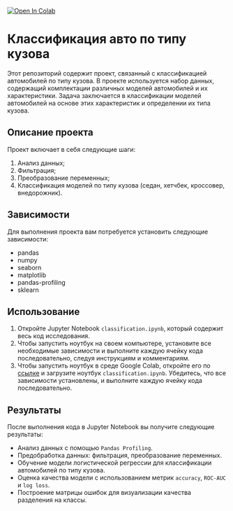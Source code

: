 [![Open In Colab](https://colab.research.google.com/assets/colab-badge.svg)](https://colab.research.google.com/github/reekuu/ds_car_classification/blob/main/classification_notebook.ipynb)
# Классификация авто по типу кузова

Этот репозиторий содержит проект, связанный с классификацией автомобилей по типу кузова. В проекте используется набор данных, содержащий комплектации различных моделей автомобилей и их характеристики. Задача заключается в классификации моделей автомобилей на основе этих характеристик и определении их типа кузова.

## Описание проекта

Проект включает в себя следующие шаги:

1. Анализ данных;
2. Фильтрация;
3. Преобразование переменных;
4. Классификация моделей по типу кузова (седан, хетчбек, кроссовер, внедорожник).

## Зависимости

Для выполнения проекта вам потребуется установить следующие зависимости:

- pandas
- numpy
- seaborn
- matplotlib
- pandas-profiling
- sklearn

## Использование

1. Откройте Jupyter Notebook `classification.ipynb`, который содержит весь код исследования.
2. Чтобы запустить ноутбук на своем компьютере, установите все необходимые зависимости и выполните каждую ячейку кода последовательно, следуя инструкциям и комментариям.
3. Чтобы запустить ноутбук в среде Google Colab, откройте его по [ссылке](https://colab.research.google.com/) и загрузите ноутбук `classification.ipynb`. Убедитесь, что все зависимости установлены, и выполните каждую ячейку кода последовательно.

## Результаты

После выполнения кода в Jupyter Notebook вы получите следующие результаты:

- Анализ данных с помощью `Pandas Profiling`.
- Предобработка данных: фильтрация, преобразование переменных.
- Обучение модели логистической регрессии для классификации автомобилей по типу кузова.
- Оценка качества модели с использованием метрик `accuracy`, `ROC-AUC` и `log loss`.
- Построение матрицы ошибок для визуализации качества разделения на классы.
